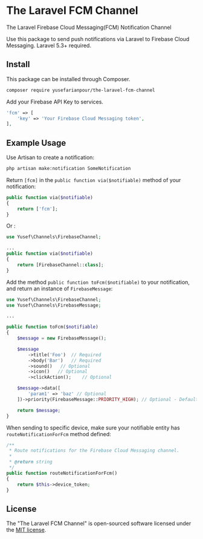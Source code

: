 # The Laravel FCM Channel
The Laravel Firebase Cloud Messaging(FCM) Notification Channel

Use this package to send push notifications via Laravel to Firebase Cloud Messaging. Laravel 5.3+ required.

## Install

This package can be installed through Composer.

``` bash
composer require yusefarianpour/the-laravel-fcm-channel
```

Add your Firebase API Key to services.

```php
'fcm' => [
    'key' => 'Your Firebase Cloud Messaging token',
],
```

## Example Usage

Use Artisan to create a notification:

```bash
php artisan make:notification SomeNotification
```

Return `[fcm]` in the `public function via($notifiable)` method of your notification:

```php
public function via($notifiable)
{
    return ['fcm'];
}
```

Or :

```php
use Yusef\Channels\FirebaseChannel;

...
public function via($notifiable)
{
    return [FirebaseChannel::class];
}
```

Add the method `public function toFcm($notifiable)` to your notification, and return an instance of `FirebaseMessage`:

```php
use Yusef\Channels\FirebaseChannel;
use Yusef\Channels\FirebaseMessage;

...

public function toFcm($notifiable)
{
    $message = new FirebaseMessage();

    $message
        ->title('Foo')  // Required
        ->body('Bar')   // Required
        ->sound()   // Optional
        ->icon()   // Optional
        ->clickAction();    // Optional

    $message->data([
        'param1' => 'baz' // Optional
    ])->priority(FirebaseMessage::PRIORITY_HIGH); // Optional - Default is 'normal'.

    return $message;
}
```

When sending to specific device, make sure your notifiable entity has `routeNotificationForFcm` method defined:

```php
/**
 * Route notifications for the Firebase Cloud Messaging channel.
 *
 * @return string
 */
public function routeNotificationForFcm()
{
    return $this->device_token;
}
```

## License

The "The Laravel FCM Channel" is open-sourced software licensed under the [MIT license](https://opensource.org/licenses/MIT).
